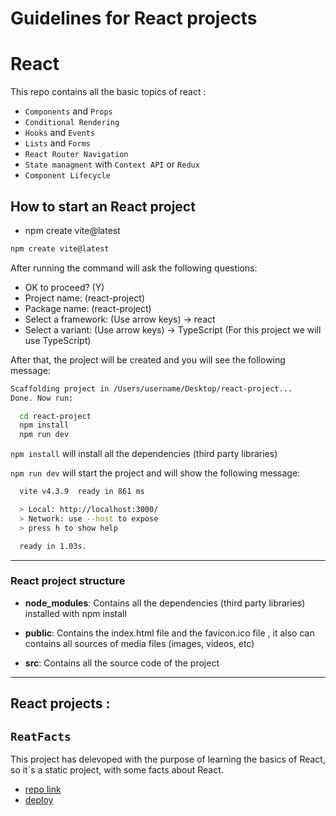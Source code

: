 # Guidelines for React projects

# React 

This repo contains all the basic topics of react :

- `Components` and `Props`
-  `Conditional Rendering`
- `Hooks` and `Events`
- `Lists` and `Forms`
- `React Router Navigation`
-  `State managment` with `Context API` or `Redux` 
- `Component Lifecycle`


## How to start an React project

* npm create vite@latest

````bash
npm create vite@latest
````

After running the command will ask the following questions:

* OK to proceed? (Y) 
* Project name: (react-project)
* Package name: (react-project)
* Select a framework: (Use arrow keys) -> react
* Select a variant: (Use arrow keys) -> TypeScript (For this project we will use TypeScript)

After that, the project will be created and you will see the following message:

```bash
Scaffolding project in /Users/username/Desktop/react-project...
Done. Now run:

  cd react-project
  npm install
  npm run dev
```

`npm install` will install all the dependencies (third party libraries) 

`npm run dev` will start the project and will show the following message:

```bash
  vite v4.3.9  ready in 861 ms

  > Local: http://localhost:3000/
  > Network: use --host to expose
  > press h to show help

  ready in 1.03s.
```
--------------------------------------------------------------

### React project structure

* **node_modules**: Contains all the dependencies (third party libraries) installed with npm install

* **public**: Contains the index.html file and the favicon.ico file , it also can contains all sources of media files (images, videos, etc)

* **src**: Contains all the source code of the project

--------------------------------------------------------------
 
 ## React projects :

  ## `ReatFacts`

  This project has delevoped with the purpose of learning the basics of React, so it´s a static project, with some facts about React.

  - [repo link](https://github.com/pedromst2000/ReactFacts)
  - [deploy](https://reactfactsjs.netlify.app/)

 



